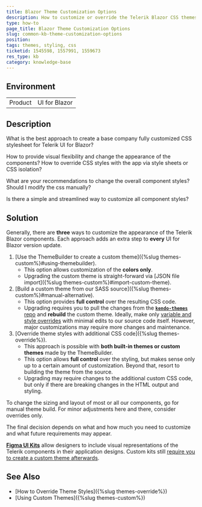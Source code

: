 ```yaml
---
title: Blazor Theme Customization Options
description: How to customize or override the Telerik Blazor CSS themes. What is the best approach for each development scenario.
type: how-to
page_title: Blazor Theme Customization Options
slug: common-kb-theme-customization-options
position: 
tags: themes, styling, css
ticketid: 1545598, 1557991, 1559673
res_type: kb
category: knowledge-base
---
```


## Environment

<table>
    <tbody>
        <tr>
            <td>Product</td>
            <td>UI for Blazor</td>
        </tr>
    </tbody>
</table>


## Description

What is the best approach to create a base company fully customized CSS stylesheet for Telerik UI for Blazor?

How to provide visual flexibility and change the appearance of the components? How to override CSS styles with the app via style sheets or CSS isolation?

What are your recommendations to change the overall component styles? Should I modify the css manually?

Is there a simple and streamlined way to customize all component styles?


## Solution

Generally, there are **three** ways to customize the appearance of the Telerik Blazor components. Each approach adds an extra step to **every** UI for Blazor version update.

1. [Use the ThemeBuilder to create a custom theme]({%slug themes-custom%}#using-themebuilder).
    * This option allows customization of the **colors only**.
    * Upgrading the custom theme is straight-forward via [JSON file import]({%slug themes-custom%}#import-custom-theme).
2. [Build a custom theme from our SASS source]({%slug themes-custom%}#manual-alternative).
    * This option provides **full control** over the resulting CSS code.
    * Upgrading requires you to pull the changes from the [**`kendo-themes`** repo](https://github.com/telerik/kendo-themes) and **rebuild** the custom theme. Ideally, make only [variable and style overrides](https://github.com/telerik/kendo-themes/wiki/Core-Code-Concepts) with minimal edits to our source code itself. However, major customizations may require more changes and maintenance.
3. [Override theme styles with additional CSS code]({%slug themes-override%}).
    * This approach is possible with **both built-in themes or custom themes** made by the ThemeBuilder.
    * This option allows **full control** over the styling, but makes sense only up to a certain amount of customization. Beyond that, resort to building the theme from the source.
    * Upgrading may require changes to the additional custom CSS code, but only if there are breaking changes in the HTML output and styling.

To change the sizing and layout of most or all our components, go for manual theme build. For minor adjustments here and there, consider overrides only.

The final decision depends on what and how much you need to customize and what future requirements may appear.

[**Figma UI Kits**](https://www.telerik.com/figma-kits) allow designers to include visual representations of the Telerik components in their application designs. Custom kits still [require you to create a custom theme afterwards](https://docs.telerik.com/blazor-ui/styling-and-themes/figma-ui-kits#choosing-how-to-use-the-ui-kits).


## See Also

* [How to Override Theme Styles]({%slug themes-override%})
* [Using Custom Themes]({%slug themes-custom%})
